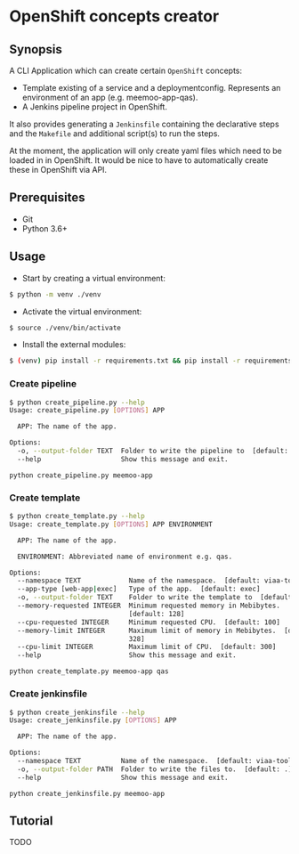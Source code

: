 # OpenShift concepts creator

## Synopsis

A CLI Application which can create certain `OpenShift` concepts:

- Template existing of a service and a deploymentconfig.
  Represents an environment of an app (e.g. meemoo-app-qas).
- A Jenkins pipeline project in OpenShift.

It also provides generating a `Jenkinsfile` containing the declarative steps and the `Makefile` and additional script(s)
to run the steps.

At the moment, the application will only create yaml files which need to be loaded in in OpenShift.
It would be nice to have to automatically create these in OpenShift via API.

## Prerequisites

- Git
- Python 3.6+

## Usage

* Start by creating a virtual environment:

```bash
$ python -m venv ./venv
```

* Activate the virtual environment:

```bash
$ source ./venv/bin/activate
```

* Install the external modules:

```bash
$ (venv) pip install -r requirements.txt && pip install -r requirements-test.txt
```

### Create pipeline

```bash
$ python create_pipeline.py --help
Usage: create_pipeline.py [OPTIONS] APP

  APP: The name of the app.

Options:
  -o, --output-folder TEXT  Folder to write the pipeline to  [default: .]
  --help                    Show this message and exit.
```

`python create_pipeline.py meemoo-app`

### Create template

```bash
$ python create_template.py --help
Usage: create_template.py [OPTIONS] APP ENVIRONMENT

  APP: The name of the app.

  ENVIRONMENT: Abbreviated name of environment e.g. qas.

Options:
  --namespace TEXT            Name of the namespace.  [default: viaa-tools]
  --app-type [web-app|exec]   Type of the app.  [default: exec]
  -o, --output-folder TEXT    Folder to write the template to  [default: .]
  --memory-requested INTEGER  Minimum requested memory in Mebibytes.
                              [default: 128]
  --cpu-requested INTEGER     Minimum requested CPU.  [default: 100]
  --memory-limit INTEGER      Maximum limit of memory in Mebibytes.  [default:
                              328]
  --cpu-limit INTEGER         Maximum limit of CPU.  [default: 300]
  --help                      Show this message and exit.
```

`python create_template.py meemoo-app qas`

### Create jenkinsfile

```bash
$ python create_jenkinsfile --help
Usage: create_jenkinsfile.py [OPTIONS] APP

  APP: The name of the app.

Options:
  --namespace TEXT          Name of the namespace.  [default: viaa-tools]
  -o, --output-folder PATH  Folder to write the files to.  [default: .]
  --help                    Show this message and exit.
```

`python create_jenkinsfile.py meemoo-app`

## Tutorial

TODO